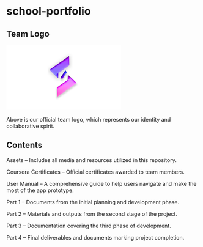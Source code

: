 # school-portfolio

## Team Logo

<img src="Assets/Team-Logo.png" width="300" alt="Subong Solutions Logo"><br>

Above is our official team logo, which represents our identity and collaborative spirit.

## Contents

Assets – Includes all media and resources utilized in this repository.

Coursera Certificates – Official certificates awarded to team members.

User Manual – A comprehensive guide to help users navigate and make the most of the app prototype.

Part 1 – Documents from the initial planning and development phase.

Part 2 – Materials and outputs from the second stage of the project.

Part 3 – Documentation covering the third phase of development.

Part 4 – Final deliverables and documents marking project completion.
